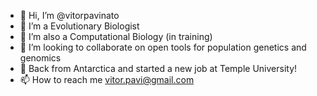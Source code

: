- 👋 Hi, I’m @vitorpavinato
- 👀 I’m a Evolutionary Biologist
- 🌱 I’m also a Computational Biology (in training)
- 💞️ I’m looking to collaborate on open tools for population genetics and genomics
- :penguin: Back from Antarctica and started a new job at Temple University!
- 📫 How to reach me vitor.pavi@gmail.com
<!---
vitorpavinato/vitorpavinato is a ✨ special ✨ repository because its `README.md` (this file) appears on your GitHub profile.
You can click the Preview link to take a look at your changes.
--->
